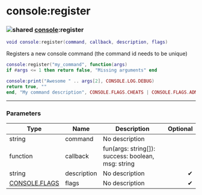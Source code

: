 # console:register

### ![shared](../../home/console/.gitbook/assets/shared.png) [console](../../home/console/home/console/):register

```lua
void console:register(command, callback, description, flags)
```

Registers a new console command (the command id needs to be unique)

```lua
console:register("my_command", function(args)
if #args <= 1 then return false, "Missing arguments" end

console:print("Awesome " .. args[2], CONSOLE.LOG.DEBUG)
return true, ""
end, "My command description", CONSOLE.FLAGS.CHEATS | CONSOLE.FLAGS.ADMIN) -- Admin only and requires cheats
```

***

### Parameters

| Type                                                   | Name        | Description                                         | Optional |
| ------------------------------------------------------ | ----------- | --------------------------------------------------- | -------: |
| string                                                 | command     | No description                                      |          |
| function                                               | callback    | fun(args: string\[]): success: boolean, msg: string |          |
| string                                                 | description | No description                                      |        ✔ |
| [CONSOLE.FLAGS](../../home/console/home/CONSOLE.FLAGS) | flags       | No description                                      |        ✔ |
